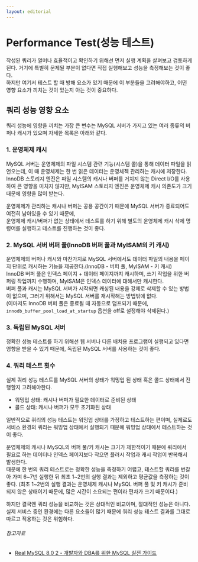 ```yaml
---
layout: editorial
---
```


# Performance Test(성능 테스트)

작성된 쿼리가 얼머나 효율적이고 확인하기 위해선 먼저 실행 계획을 살펴보고 검토하게 된다. 거기에 특별히 문제될 부분이 없다면 직접 실행해보고 성능을 측정해보는 것이 좋다.  
하지만 여기서 테스트 할 때 방해 요소가 있기 때문에 이 부분들을 고려해야하고, 어떤 영향 요소가 끼치는 것이 있는지 아는 것이 중요하다.

## 쿼리 성능 영향 요소

쿼리 성능에 영향을 끼치는 가장 큰 변수는 MySQL 서버가 가지고 있는 여러 종류의 버퍼나 캐시가 있으며 자세한 목록은 아래와 같다.

### 1. 운영체제 캐시

MySQL 서버는 운영체제의 파일 시스템 관련 기능(시스템 콜)을 통해 데이터 파일을 읽언오는데, 이 때 운영체제는 한 번 읽은 데이터는 운영체젝 관리하는 캐시에 저장한다.  
InnoDB 스토리지 엔진은 파일 시스템의 캐시나 버퍼를 거치지 않는 Direct I/O를 사용하여 큰 영향을 미치지 않지만, MyISAM 스토리지 엔진은 운영체제 캐시 의존도가 크기 때문에 영향을 많이 받는다.

운영체제가 관리하는 캐시나 버퍼는 공용 공간이기 때문에 MySQL 서버가 종료되어도 여전히 남아있을 수 있기 때문에,  
운영체제 캐시/버퍼가 없는 상태에서 테스트를 하기 위해 별도의 운영체제 캐시 삭제 명령어를 실행하고 테스트를 진행하는 것이 좋다.

### 2. MySQL 서버 버퍼 풀(InnoDB 버퍼 풀과 MyISAM의 키 캐시)

운영체제의 버퍼나 캐시와 마찬가지로 MySQL 서버에서도 데이터 파일의 내용을 페이지 단위로 캐시하는 기능을 제공한다.(InnoDB - 버퍼 풀, MyISAM - 키 캐시)  
InnoDB 버퍼 풀은 인덱스 페이지 + 데이터 페이지까지 캐시하며, 쓰기 작업을 위한 버퍼링 작업까지 수행하며, MyISAM은 인덱스 데이터에 대해서만 캐시한다.  
버퍼 풀과 캐시는 MySQL 서버가 시작되면 캐싱된 내용을 강제로 삭제할 수 있는 방법이 없으며, 그러기 위해서는 MySQL 서버를 재시작해는 방법밖에 없다.  
(이마저도 InnoDB 버퍼 풀은 종료될 때 자동으로 덤프되기 때문에, `innodb_buffer_pool_load_at_startup` 옵션을 off로 설정해야 삭제된다.)

### 3. 독립된 MySQL 서버

정확한 성능 테스트를 하기 위해선 웹 서버나 다른 배치용 프로그램이 실행되고 있다면 영향을 받을 수 있기 때문에, 독립된 MySQL 서버를 사용하는 것이 좋다.

### 4. 쿼리 테스트 횟수

실제 쿼리 성능 테스트를 MySQL 서버의 상태가 워밍업 된 상태 혹은 콜드 상태에서 진행할지 고려해야한다.

- 워밍업 상태: 캐시나 버퍼가 필요한 데이터로 준비된 상태
- 콜드 상태: 캐시나 버퍼가 모두 초기화된 상태

일반적으로 쿼리의 성능 테스트는 워밍업 상태를 가정하고 테스트하는 편이며, 실제로도 서비스 환경의 쿼리는 워밍업 상태에서 실행되기 때문에 워밍업 상태에서 테스트하는 것이 좋다.

운영체제의 캐시나 MySQL의 버퍼 풀/키 캐시는 크기가 제한적이기 때문에 쿼리에서 필요로 하는 데이터나 인덱스 페이지보다 작으면 플러시 작업과 캐시 작업이 반복해서 발생한다.  
때문에 한 번의 쿼리 테스트로는 정확한 성능을 측정하기 어렵고, 테스트할 쿼리를 번갈아 가며 6~7번 실행한 뒤 최초 1~2번의 실행 결과는 제외하고 평균값을 측정하는 것이 좋다.
(최초 1~2번의 실행 결과는 운영체제 캐시나 MySQL 버퍼 풀 및 키 캐시가 준비되지 않은 상태이기 때문에, 많은 시간이 소요되는 편이라 편차가 크기 때문이다.)

하지만 결국엔 쿼리 성능을 비교하는 것은 상대적인 비교이며, 절대적인 성능은 아니다. 실제 서비스 중인 환경에는 다른 요소들이 많기 때문에 쿼리 성능 테스트 결과를 그대로 따르고 적용하는 것은 위험하다.

###### 참고자료

- [Real MySQL 8.0 2 - 개발자와 DBA를 위한 MySQL 실전 가이드](https://www.nl.go.kr/seoji/contents/S80100000000.do?schM=intgr_detail_view_isbn&page=1&pageUnit=10&schType=simple&schStr=Real+MySql+8.0&isbn=9791158392727&cipId=228440238%2C)